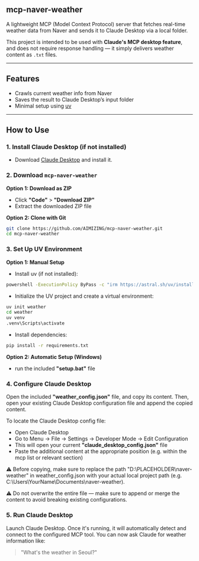 ## mcp-naver-weather
A lightweight MCP (Model Context Protocol) server that fetches real-time weather data from Naver and sends it to Claude Desktop via a local folder.

This project is intended to be used with **Claude's MCP desktop feature**, and does not require response handling — it simply delivers weather content as `.txt` files.

---

## Features

- Crawls current weather info from Naver
- Saves the result to Claude Desktop’s input folder
- Minimal setup using [uv](https://github.com/astral-sh/uv)

---

## How to Use

### 1. Install Claude Desktop (if not installed)
- Download [Claude Desktop](https://claude.ai/download) and install it.

### 2. Download `mcp-naver-weather`
**Option 1: Download as ZIP**
- Click **"Code"** > **"Download ZIP"**
- Extract the downloaded ZIP file

**Option 2: Clone with Git**
```sh
git clone https://github.com/AIMIZING/mcp-naver-weather.git
cd mcp-naver-weather
```

### 3. Set Up UV Environment
**Option 1: Manual Setup**
- Install uv (if not installed):
```sh
powershell -ExecutionPolicy ByPass -c "irm https://astral.sh/uv/install.ps1 | iex"
```
- Initialize the UV project and create a virtual environment:
```sh
uv init weather
cd weather
uv venv
.venv\Scripts\activate
```
- Install dependencies:
```sh
pip install -r requirements.txt
```

**Option 2: Automatic Setup (Windows)**
- run the included **"setup.bat"** file

### 4. Configure Claude Desktop
Open the included **"weather_config.json"** file, and copy its content.
Then, open your existing Claude Desktop configuration file and append the copied content.

To locate the Claude Desktop config file:
- Open Claude Desktop
- Go to Menu → File → Settings → Developer Mode → Edit Configuration
- This will open your current **"claude_desktop_config.json"** file
- Paste the additional content at the appropriate position (e.g. within the mcp list or relevant section)

⚠️ Before copying, make sure to replace the path
"D:\\PLACEHOLDER\\naver-weather" in weather_config.json
with your actual local project path (e.g. C:\\Users\\YourName\\Documents\\naver-weather).

⚠️ Do not overwrite the entire file — make sure to append or merge the content to avoid breaking existing configurations.

### 5. Run Claude Desktop
Launch Claude Desktop.
Once it's running, it will automatically detect and connect to the configured MCP tool.
You can now ask Claude for weather information like:
> "What's the weather in Seoul?"
